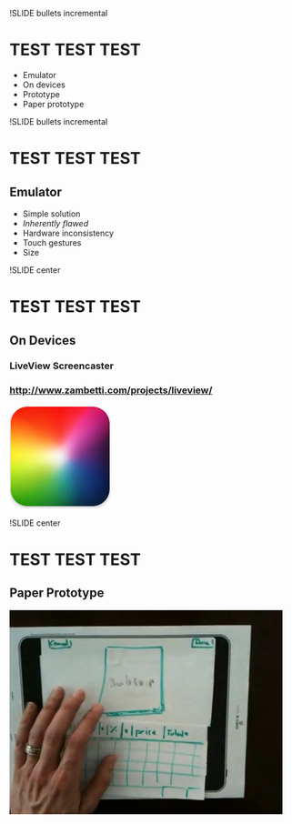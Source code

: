!SLIDE bullets incremental
# TEST TEST TEST #
* Emulator
* On devices
* Prototype
* Paper prototype

!SLIDE bullets incremental
# TEST TEST TEST #
## Emulator ##
* Simple solution
* _Inherently flawed_
* Hardware inconsistency
* Touch gestures
* Size


!SLIDE center
# TEST TEST TEST #
## On Devices ##
### LiveView Screencaster ###
### http://www.zambetti.com/projects/liveview/ ###
![LiveView Screencaster](liveview_screencaster.png)

!SLIDE center
# TEST TEST TEST #
## Paper Prototype ##
![Paper Protype](paper_prototype.jpg)